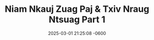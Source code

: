 ---
layout: movie-video-data
date: 2025-03-01 21:25:08 -0600
categories: movie

# Site Attributes
title: "Niam Nkauj Zuag Paj & Txiv Nraug Ntsuag Part 1"
permalink: "/movie/Niam_Nkauj_Zuag_Paj_&_Txiv_Nraug_Ntsuag_Part_1"

# Movie Attributes
synopsis: "Niam Nkauj Zuag Paj thiab txiv nraug Ntsuag yog ib zaj dabneeg sib hlub uas peb Hmoob nawvdaws leejtwg los paub. Zaum no Golden Path Entertainment thiab Asian Video muab tig los mus ua ib zaj yeebyam duab video rau ib tsoom Hmoob sawvdaws tau saib. Nyob rau hauv no nej yuav pom muaj sib ntaus tes taw thiab muaj 'special effects' zoo heev uas peb Hmoob tsis tau muaj leejtwg ua tau dua. Yog nej nyiam zaj 'Nuj Nplaib thiab Ntxawm' nej yuav nyiam zaj no heev thiab. Caw nej sawvdaws saib seb Txiv Nraug Ntsuag mus nrog Zaj Txwj Zaj Laug, Niam Nkauj Kub Kaws, thiab huab tais quam ntuj tus tub sib ntsuas zog hwjhuaj seb thaum kawg nws puas tau Niam Nkauj Zuag Paj los ua nws us pojniam."
producer: "Ntxawg Vwj, Muas Lis"
director: "Daus Yaj, Ntxawg Vwj"
writer: ""
video_link: "https://www.youtube.com/embed/vjwS-V62z04?si=QxZYp8W20Hy1zrJZ"
genre: "Folktale"
year: "2002"
release_type: "DVD VHS"
storage: "Center for Hmong Studies"
thumbnail: "/assets/images/movie_thumbnails/Niam Nkauj Zuag Paj & Txiv Nraug Ntsuag Part 1.jpeg"
publishing_company: "Golden Path Entertainment, AsianVideo"

# Sequels + Parts
base_movie: "Niam Nkauj Zuag Paj & Txiv Nraug Ntsuag Part 1"
total_parts: 3
sequel: "Niam Nkauj Zuag Paj & Txiv Nraug Ntsuag Part 2"

# Movie Cast
cast:
- name: "Keeb Yaj"
- name: "Ntxhoo Lauj"
- name: "Khais Lauj"
- name: "Kooj Hawj"
- name: "Sua Lis"
- name: "Tswb Yaj"
- name: "Txais Hawj"
- name: "Tswj Hwm Hawj"
- name: "Daus Yaj"
---